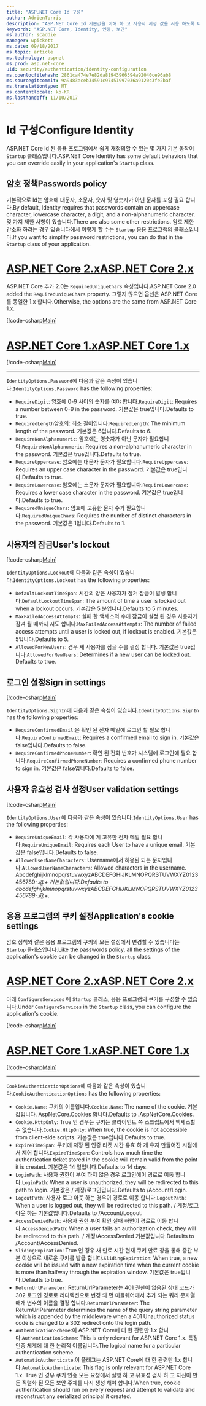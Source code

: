 ```yaml
---
title: "ASP.NET Core Id 구성"
author: AdrienTorris
description: "ASP.NET Core Id 기본값을 이해 하 고 사용자 지정 값을 사용 하도록 다양 한 Id 속성을 구성 합니다."
keywords: "ASP.NET Core, Identity, 인증, 보안"
ms.author: scaddie
manager: wpickett
ms.date: 09/18/2017
ms.topic: article
ms.technology: aspnet
ms.prod: asp.net-core
uid: security/authentication/identity-configuration
ms.openlocfilehash: 2861ca474e7e82da81943966394a92040ce96ab8
ms.sourcegitcommit: 9a9483aceb34591c97451997036a9120c3fe2baf
ms.translationtype: MT
ms.contentlocale: ko-KR
ms.lasthandoff: 11/10/2017
---
```

# <a name="configure-identity"></a><span data-ttu-id="5178a-104">Id 구성</span><span class="sxs-lookup"><span data-stu-id="5178a-104">Configure Identity</span></span>

<span data-ttu-id="5178a-105">ASP.NET Core Id 된 응용 프로그램에서 쉽게 재정의할 수 있는 몇 가지 기본 동작이 `Startup` 클래스입니다.</span><span class="sxs-lookup"><span data-stu-id="5178a-105">ASP.NET Core Identity has some default behaviors that you can override easily in your application's `Startup` class.</span></span>

## <a name="passwords-policy"></a><span data-ttu-id="5178a-106">암호 정책</span><span class="sxs-lookup"><span data-stu-id="5178a-106">Passwords policy</span></span>

<span data-ttu-id="5178a-107">기본적으로 Id는 암호에 대문자, 소문자, 숫자 및 영숫자가 아닌 문자를 포함 필요 합니다.</span><span class="sxs-lookup"><span data-stu-id="5178a-107">By default, Identity requires that passwords contain an uppercase character, lowercase character, a digit, and a non-alphanumeric character.</span></span> <span data-ttu-id="5178a-108">몇 가지 제한 사항이 있습니다.</span><span class="sxs-lookup"><span data-stu-id="5178a-108">There are also some other restrictions.</span></span> <span data-ttu-id="5178a-109">암호 제한 간소화 하려는 경우 있습니다에서 이렇게 할 수는 `Startup` 응용 프로그램의 클래스입니다.</span><span class="sxs-lookup"><span data-stu-id="5178a-109">If you want to simplify password restrictions, you can do that in the `Startup` class of your application.</span></span>

# <a name="aspnet-core-2xtabaspnetcore2x"></a>[<span data-ttu-id="5178a-110">ASP.NET Core 2.x</span><span class="sxs-lookup"><span data-stu-id="5178a-110">ASP.NET Core 2.x</span></span>](#tab/aspnetcore2x)

<span data-ttu-id="5178a-111">ASP.NET Core 추가 2.0는 `RequiredUniqueChars` 속성입니다.</span><span class="sxs-lookup"><span data-stu-id="5178a-111">ASP.NET Core 2.0 added the `RequiredUniqueChars` property.</span></span> <span data-ttu-id="5178a-112">그렇지 않으면 옵션은 ASP.NET Core를 동일한 1.x 합니다.</span><span class="sxs-lookup"><span data-stu-id="5178a-112">Otherwise, the options are the same from ASP.NET Core 1.x.</span></span>

[!code-csharp[Main](identity/sample/src/ASPNETv2-IdentityDemo-Configuration/Startup.cs?range=29-37,50-52)]

# <a name="aspnet-core-1xtabaspnetcore1x"></a>[<span data-ttu-id="5178a-113">ASP.NET Core 1.x</span><span class="sxs-lookup"><span data-stu-id="5178a-113">ASP.NET Core 1.x</span></span>](#tab/aspnetcore1x)

[!code-csharp[Main](identity/sample/src/ASPNET-IdentityDemo-PrimaryKeysConfig/Startup.cs?range=58-65,84)]

---

<span data-ttu-id="5178a-114">`IdentityOptions.Password`에 다음과 같은 속성이 있습니다.</span><span class="sxs-lookup"><span data-stu-id="5178a-114">`IdentityOptions.Password` has the following properties:</span></span>
* <span data-ttu-id="5178a-115">`RequireDigit`: 암호에 0-9 사이의 숫자를 여야 합니다.</span><span class="sxs-lookup"><span data-stu-id="5178a-115">`RequireDigit`: Requires a number between 0-9 in the password.</span></span> <span data-ttu-id="5178a-116">기본값은 true입니다.</span><span class="sxs-lookup"><span data-stu-id="5178a-116">Defaults to true.</span></span>
* <span data-ttu-id="5178a-117">`RequiredLength`암호의: 최소 길이입니다.</span><span class="sxs-lookup"><span data-stu-id="5178a-117">`RequiredLength`: The minimum length of the password.</span></span> <span data-ttu-id="5178a-118">기본값은 6입니다.</span><span class="sxs-lookup"><span data-stu-id="5178a-118">Defaults to 6.</span></span>
* <span data-ttu-id="5178a-119">`RequireNonAlphanumeric`: 암호에는 영숫자가 아닌 문자가 필요합니다.</span><span class="sxs-lookup"><span data-stu-id="5178a-119">`RequireNonAlphanumeric`: Requires a non-alphanumeric character in the password.</span></span> <span data-ttu-id="5178a-120">기본값은 true입니다.</span><span class="sxs-lookup"><span data-stu-id="5178a-120">Defaults to true.</span></span>
* <span data-ttu-id="5178a-121">`RequireUppercase`: 암호에는 대문자 문자가 필요합니다.</span><span class="sxs-lookup"><span data-stu-id="5178a-121">`RequireUppercase`: Requires an upper case character in the password.</span></span> <span data-ttu-id="5178a-122">기본값은 true입니다.</span><span class="sxs-lookup"><span data-stu-id="5178a-122">Defaults to true.</span></span>
* <span data-ttu-id="5178a-123">`RequireLowercase`: 암호에는 소문자 문자가 필요합니다.</span><span class="sxs-lookup"><span data-stu-id="5178a-123">`RequireLowercase`: Requires a lower case character in the password.</span></span> <span data-ttu-id="5178a-124">기본값은 true입니다.</span><span class="sxs-lookup"><span data-stu-id="5178a-124">Defaults to true.</span></span>
* <span data-ttu-id="5178a-125">`RequiredUniqueChars`: 암호에 고유한 문자 수가 필요합니다.</span><span class="sxs-lookup"><span data-stu-id="5178a-125">`RequiredUniqueChars`: Requires the number of distinct characters in the password.</span></span> <span data-ttu-id="5178a-126">기본값은 1입니다.</span><span class="sxs-lookup"><span data-stu-id="5178a-126">Defaults to 1.</span></span>


## <a name="users-lockout"></a><span data-ttu-id="5178a-127">사용자의 잠금</span><span class="sxs-lookup"><span data-stu-id="5178a-127">User's lockout</span></span>

[!code-csharp[Main](identity/sample/src/ASPNETv2-IdentityDemo-Configuration/Startup.cs?range=29-30,39-42,50-52)]

<span data-ttu-id="5178a-128">`IdentityOptions.Lockout`에 다음과 같은 속성이 있습니다.</span><span class="sxs-lookup"><span data-stu-id="5178a-128">`IdentityOptions.Lockout` has the following properties:</span></span>
* <span data-ttu-id="5178a-129">`DefaultLockoutTimeSpan`: 시간의 양은 사용자가 잠겨 잠금이 발생 합니다.</span><span class="sxs-lookup"><span data-stu-id="5178a-129">`DefaultLockoutTimeSpan`: The amount of time a user is locked out when a lockout occurs.</span></span> <span data-ttu-id="5178a-130">기본값은 5 분입니다.</span><span class="sxs-lookup"><span data-stu-id="5178a-130">Defaults to 5 minutes.</span></span>
* <span data-ttu-id="5178a-131">`MaxFailedAccessAttempts`: 실패 한 액세스의 수에 잠금이 설정 된 경우 사용자가 잠겨 될 때까지 시도 합니다.</span><span class="sxs-lookup"><span data-stu-id="5178a-131">`MaxFailedAccessAttempts`: The number of failed access attempts until a user is locked out, if lockout is enabled.</span></span> <span data-ttu-id="5178a-132">기본값은 5입니다.</span><span class="sxs-lookup"><span data-stu-id="5178a-132">Defaults to 5.</span></span>
* <span data-ttu-id="5178a-133">`AllowedForNewUsers`: 경우 새 사용자를 잠글 수를 결정 합니다. 기본값은 true입니다.</span><span class="sxs-lookup"><span data-stu-id="5178a-133">`AllowedForNewUsers`: Determines if a new user can be locked out. Defaults to true.</span></span>


## <a name="sign-in-settings"></a><span data-ttu-id="5178a-134">로그인 설정</span><span class="sxs-lookup"><span data-stu-id="5178a-134">Sign in settings</span></span>

[!code-csharp[Main](identity/sample/src/ASPNETv2-IdentityDemo-Configuration/Startup.cs?range=29-30,44-46,50-52)]

<span data-ttu-id="5178a-135">`IdentityOptions.SignIn`에 다음과 같은 속성이 있습니다.</span><span class="sxs-lookup"><span data-stu-id="5178a-135">`IdentityOptions.SignIn` has the following properties:</span></span>
* <span data-ttu-id="5178a-136">`RequireConfirmedEmail`:은 확인 된 전자 메일에 로그인 할 필요 합니다.</span><span class="sxs-lookup"><span data-stu-id="5178a-136">`RequireConfirmedEmail`: Requires a confirmed email to sign in.</span></span> <span data-ttu-id="5178a-137">기본값은 false입니다.</span><span class="sxs-lookup"><span data-stu-id="5178a-137">Defaults to false.</span></span>
* <span data-ttu-id="5178a-138">`RequireConfirmedPhoneNumber`: 확인 된 전화 번호가 시스템에 로그인에 필요 합니다.</span><span class="sxs-lookup"><span data-stu-id="5178a-138">`RequireConfirmedPhoneNumber`: Requires a confirmed phone number to sign in.</span></span> <span data-ttu-id="5178a-139">기본값은 false입니다.</span><span class="sxs-lookup"><span data-stu-id="5178a-139">Defaults to false.</span></span>


## <a name="user-validation-settings"></a><span data-ttu-id="5178a-140">사용자 유효성 검사 설정</span><span class="sxs-lookup"><span data-stu-id="5178a-140">User validation settings</span></span>

[!code-csharp[Main](identity/sample/src/ASPNETv2-IdentityDemo-Configuration/Startup.cs?range=29-30,48-52)]

<span data-ttu-id="5178a-141">`IdentityOptions.User`에 다음과 같은 속성이 있습니다.</span><span class="sxs-lookup"><span data-stu-id="5178a-141">`IdentityOptions.User` has the following properties:</span></span>
* <span data-ttu-id="5178a-142">`RequireUniqueEmail`: 각 사용자에 게 고유한 전자 메일 필요 합니다.</span><span class="sxs-lookup"><span data-stu-id="5178a-142">`RequireUniqueEmail`: Requires each User to have a unique email.</span></span> <span data-ttu-id="5178a-143">기본값은 false입니다.</span><span class="sxs-lookup"><span data-stu-id="5178a-143">Defaults to false.</span></span>
* <span data-ttu-id="5178a-144">`AllowedUserNameCharacters`: Username에서 허용된 되는 문자입니다.</span><span class="sxs-lookup"><span data-stu-id="5178a-144">`AllowedUserNameCharacters`: Allowed characters in the username.</span></span> <span data-ttu-id="5178a-145">AbcdefghijklmnopqrstuvwxyzABCDEFGHIJKLMNOPQRSTUVWXYZ0123456789-._@+ 기본값입니다.</span><span class="sxs-lookup"><span data-stu-id="5178a-145">Defaults to abcdefghijklmnopqrstuvwxyzABCDEFGHIJKLMNOPQRSTUVWXYZ0123456789-._@+.</span></span>

## <a name="applications-cookie-settings"></a><span data-ttu-id="5178a-146">응용 프로그램의 쿠키 설정</span><span class="sxs-lookup"><span data-stu-id="5178a-146">Application's cookie settings</span></span>

<span data-ttu-id="5178a-147">암호 정책와 같은 응용 프로그램의 쿠키의 모든 설정에서 변경할 수 있습니다는 `Startup` 클래스입니다.</span><span class="sxs-lookup"><span data-stu-id="5178a-147">Like the passwords policy, all the settings of the application's cookie can be changed in the `Startup` class.</span></span>

# <a name="aspnet-core-2xtabaspnetcore2x"></a>[<span data-ttu-id="5178a-148">ASP.NET Core 2.x</span><span class="sxs-lookup"><span data-stu-id="5178a-148">ASP.NET Core 2.x</span></span>](#tab/aspnetcore2x)

<span data-ttu-id="5178a-149">아래 `ConfigureServices` 에 `Startup` 클래스, 응용 프로그램의 쿠키를 구성할 수 있습니다.</span><span class="sxs-lookup"><span data-stu-id="5178a-149">Under `ConfigureServices` in the `Startup` class, you can configure the application's cookie.</span></span>

[!code-csharp[Main](identity/sample/src/ASPNETv2-IdentityDemo-Configuration/Startup.cs?name=snippet_configurecookie)]

# <a name="aspnet-core-1xtabaspnetcore1x"></a>[<span data-ttu-id="5178a-150">ASP.NET Core 1.x</span><span class="sxs-lookup"><span data-stu-id="5178a-150">ASP.NET Core 1.x</span></span>](#tab/aspnetcore1x)

[!code-csharp[Main](identity/sample/src/ASPNET-IdentityDemo-PrimaryKeysConfig/Startup.cs?range=58-59,72-80,84)]

--- 

<span data-ttu-id="5178a-151">`CookieAuthenticationOptions`에 다음과 같은 속성이 있습니다.</span><span class="sxs-lookup"><span data-stu-id="5178a-151">`CookieAuthenticationOptions` has the following properties:</span></span>
* <span data-ttu-id="5178a-152">`Cookie.Name`: 쿠키의 이름입니다.</span><span class="sxs-lookup"><span data-stu-id="5178a-152">`Cookie.Name`: The name of the cookie.</span></span> <span data-ttu-id="5178a-153">기본값입니다. AspNetCore.Cookies 합니다.</span><span class="sxs-lookup"><span data-stu-id="5178a-153">Defaults to .AspNetCore.Cookies.</span></span>
* <span data-ttu-id="5178a-154">`Cookie.HttpOnly`: True 인 경우는 쿠키는 클라이언트 쪽 스크립트에서 액세스할 수 없습니다.</span><span class="sxs-lookup"><span data-stu-id="5178a-154">`Cookie.HttpOnly`: When true, the cookie is not accessible from client-side scripts.</span></span> <span data-ttu-id="5178a-155">기본값은 true입니다.</span><span class="sxs-lookup"><span data-stu-id="5178a-155">Defaults to true.</span></span>
* <span data-ttu-id="5178a-156">`ExpireTimeSpan`: 쿠키에 저장 된 인증 티켓 시간 유효 하 게 유지 만들어진 시점에서 제어 합니다.</span><span class="sxs-lookup"><span data-stu-id="5178a-156">`ExpireTimeSpan`: Controls how much time the authentication ticket stored in the cookie will remain valid from the point it is created.</span></span> <span data-ttu-id="5178a-157">기본값은 14 일입니다.</span><span class="sxs-lookup"><span data-stu-id="5178a-157">Defaults to 14 days.</span></span>
* <span data-ttu-id="5178a-158">`LoginPath`: 사용자 권한이 부여 하지 않은 경우 로그인에이 경로로 이동 합니다.</span><span class="sxs-lookup"><span data-stu-id="5178a-158">`LoginPath`: When a user is unauthorized, they will be redirected to this path to login.</span></span> <span data-ttu-id="5178a-159">기본값은 / 계정/로그인입니다.</span><span class="sxs-lookup"><span data-stu-id="5178a-159">Defaults to /Account/Login.</span></span>
* <span data-ttu-id="5178a-160">`LogoutPath`: 사용자 로그 아웃 하는 경우이 경로로 이동 합니다.</span><span class="sxs-lookup"><span data-stu-id="5178a-160">`LogoutPath`: When a user is logged out, they will be redirected to this path.</span></span> <span data-ttu-id="5178a-161">/ 계정/로그 아웃 하는 기본값입니다.</span><span class="sxs-lookup"><span data-stu-id="5178a-161">Defaults to /Account/Logout.</span></span>
* <span data-ttu-id="5178a-162">`AccessDeniedPath`: 사용자 권한 부여 확인 실패 하면이 경로로 이동 합니다.</span><span class="sxs-lookup"><span data-stu-id="5178a-162">`AccessDeniedPath`: When a user fails an authorization check, they will be redirected to this path.</span></span> <span data-ttu-id="5178a-163">/ 계정/AccessDenied 기본값입니다.</span><span class="sxs-lookup"><span data-stu-id="5178a-163">Defaults to /Account/AccessDenied.</span></span>
* <span data-ttu-id="5178a-164">`SlidingExpiration`: True 인 경우 새 만료 시간 현재 쿠키 만료 창을 통해 중간 부분 이상으로 새로운 쿠키를 발급 합니다.</span><span class="sxs-lookup"><span data-stu-id="5178a-164">`SlidingExpiration`: When true, a new cookie will be issued with a new expiration time when the current cookie is more than halfway through the expiration window.</span></span> <span data-ttu-id="5178a-165">기본값은 true입니다.</span><span class="sxs-lookup"><span data-stu-id="5178a-165">Defaults to true.</span></span>
* <span data-ttu-id="5178a-166">`ReturnUrlParameter`: ReturnUrlParameter는 401 권한이 없음된 상태 코드가 302 로그인 경로로 리디렉션으로 변경 되 면 미들웨어에서 추가 되는 쿼리 문자열 매개 변수의 이름을 결정 합니다.</span><span class="sxs-lookup"><span data-stu-id="5178a-166">`ReturnUrlParameter`: The ReturnUrlParameter determines the name of the query string parameter which is appended by the middleware when a 401 Unauthorized status code is changed to a 302 redirect onto the login path.</span></span>
* <span data-ttu-id="5178a-167">`AuthenticationScheme`:이 ASP.NET Core에 대 한 관련만 1.x 합니다.</span><span class="sxs-lookup"><span data-stu-id="5178a-167">`AuthenticationScheme`: This is only relevant for ASP.NET Core 1.x.</span></span> <span data-ttu-id="5178a-168">특정 인증 체계에 대 한 논리적 이름입니다.</span><span class="sxs-lookup"><span data-stu-id="5178a-168">The logical name for a particular authentication scheme.</span></span>
* <span data-ttu-id="5178a-169">`AutomaticAuthenticate`:이 플래그는 ASP.NET Core에 대 한 관련만 1.x 합니다.</span><span class="sxs-lookup"><span data-stu-id="5178a-169">`AutomaticAuthenticate`: This flag is only relevant for ASP.NET Core 1.x.</span></span> <span data-ttu-id="5178a-170">True 인 경우 쿠키 인증 모든 요청에서 실행 하 고 유효성 검사 하 고 자신이 만든 직렬화 된 모든 보안 주체를 다시 생성 해야 합니다.</span><span class="sxs-lookup"><span data-stu-id="5178a-170">When true, cookie authentication should run on every request and attempt to validate and reconstruct any serialized principal it created.</span></span>

